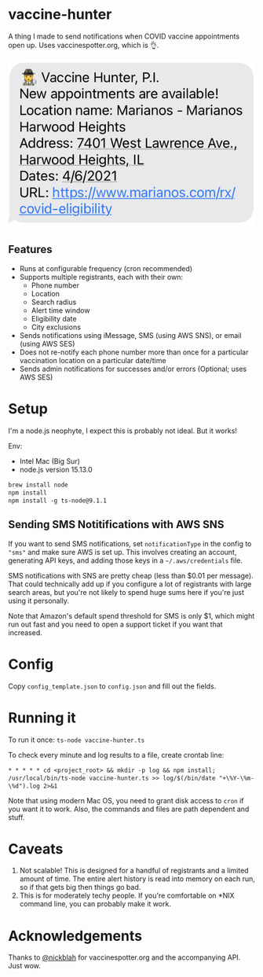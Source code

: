 # vaccine-hunter
A thing I made to send notifications when COVID vaccine appointments open up. Uses vaccinespotter.org, which is 👌.

![Vaccine hunter SMS message example](text_example.jpg)

## Features
 - Runs at configurable frequency (cron recommended)
 - Supports multiple registrants, each with their own:
   - Phone number
   - Location
   - Search radius
   - Alert time window
   - Eligibility date
   - City exclusions
 - Sends notifications using iMessage, SMS (using AWS SNS), or email (using AWS SES)
 - Does not re-notify each phone number more than once for a particular vaccination location on a particular date/time
 - Sends admin notifications for successes and/or errors (Optional; uses AWS SES)

# Setup
I'm a node.js neophyte, I expect this is probably not ideal. But it works! 

Env:
 - Intel Mac (Big Sur)
 - node.js version 15.13.0

```
brew install node
npm install
npm install -g ts-node@9.1.1
```

## Sending SMS Notitifications with AWS SNS
If you want to send SMS notifications, set `notificationType` in the config to `"sms"` and make sure AWS is set up. This involves creating an account, generating API keys, and adding those keys in a `~/.aws/credentials` file.

SMS notifications with SNS are pretty cheap (less than $0.01 per message). That could technically add up if you configure a lot of registrants with large search areas, but you're not likely to spend huge sums here if you're just using it personally.

Note that Amazon's default spend threshold for SMS is only $1, which might run out fast and you need to open a support ticket if you want that increased.

# Config
Copy `config_template.json` to `config.json` and fill out the fields.

# Running it
To run it once: `ts-node vaccine-hunter.ts`

To check every minute and log results to a file, create crontab line:
```
* * * * * cd <project_root> && mkdir -p log && npm install; /usr/local/bin/ts-node vaccine-hunter.ts >> log/$(/bin/date "+\%Y-\%m-\%d").log 2>&1
```
Note that using modern Mac OS, you need to grant disk access to `cron` if you want it to work. Also, the commands and files are path dependent and stuff.

# Caveats
 1. Not scalable! This is designed for a handful of registrants and a limited amount of time. The entire alert history is read into memory on each run, so if that gets big then things go bad.
 2. This is for moderately techy people. If you're comfortable on *NIX command line, you can probably make it work.

# Acknowledgements
Thanks to [@nickblah](https://twitter.com/nickblah) for vaccinespotter.org and the accompanying API. Just wow.
